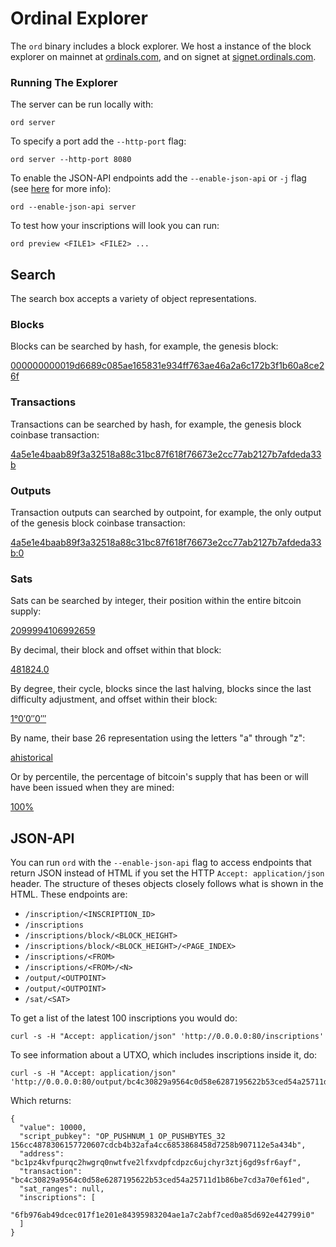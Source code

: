 Ordinal Explorer
================

The `ord` binary includes a block explorer. We host a instance of the block
explorer on mainnet at [ordinals.com](https://ordinals.com), and on signet at
[signet.ordinals.com](https://signet.ordinals.com).

### Running The Explorer
The server can be run locally with:

`ord server`

To specify a port add the `--http-port` flag:

`ord server --http-port 8080`

To enable the JSON-API endpoints add the `--enable-json-api` or `-j` flag (see
[here](#json-api) for more info):

`ord --enable-json-api server`

To test how your inscriptions will look you can run:

`ord preview <FILE1> <FILE2> ...`

Search
------

The search box accepts a variety of object representations.

### Blocks

Blocks can be searched by hash, for example, the genesis block:

[000000000019d6689c085ae165831e934ff763ae46a2a6c172b3f1b60a8ce26f](https://ordinals.com/search/000000000019d6689c085ae165831e934ff763ae46a2a6c172b3f1b60a8ce26f)

### Transactions

Transactions can be searched by hash, for example, the genesis block coinbase
transaction:

[4a5e1e4baab89f3a32518a88c31bc87f618f76673e2cc77ab2127b7afdeda33b](https://ordinals.com/search/4a5e1e4baab89f3a32518a88c31bc87f618f76673e2cc77ab2127b7afdeda33b)

### Outputs

Transaction outputs can searched by outpoint, for example, the only output of
the genesis block coinbase transaction:

[4a5e1e4baab89f3a32518a88c31bc87f618f76673e2cc77ab2127b7afdeda33b:0](https://ordinals.com/search/4a5e1e4baab89f3a32518a88c31bc87f618f76673e2cc77ab2127b7afdeda33b:0)

### Sats

Sats can be searched by integer, their position within the entire bitcoin
supply:

[2099994106992659](https://ordinals.com/search/2099994106992659)

By decimal, their block and offset within that block:

[481824.0](https://ordinals.com/search/481824.0)

By degree, their cycle, blocks since the last halving, blocks since the last
difficulty adjustment, and offset within their block:

[1°0′0″0‴](https://ordinals.com/search/1°0′0″0‴)

By name, their base 26 representation using the letters "a" through "z":

[ahistorical](https://ordinals.com/search/ahistorical)

Or by percentile, the percentage of bitcoin's supply that has been or will have
been issued when they are mined:

[100%](https://ordinals.com/search/100%)

JSON-API
--------

You can run `ord` with the `--enable-json-api` flag to access endpoints that
return JSON instead of HTML if you set the HTTP `Accept: application/json`
header. The structure of theses objects closely follows
what is shown in the HTML. These endpoints are:

- `/inscription/<INSCRIPTION_ID>`
- `/inscriptions`
- `/inscriptions/block/<BLOCK_HEIGHT>`
- `/inscriptions/block/<BLOCK_HEIGHT>/<PAGE_INDEX>`
- `/inscriptions/<FROM>`
- `/inscriptions/<FROM>/<N>`
- `/output/<OUTPOINT>`
- `/output/<OUTPOINT>`
- `/sat/<SAT>`

To get a list of the latest 100 inscriptions you would do:

```
curl -s -H "Accept: application/json" 'http://0.0.0.0:80/inscriptions'
```

To see information about a UTXO, which includes inscriptions inside it, do:

```
curl -s -H "Accept: application/json" 'http://0.0.0.0:80/output/bc4c30829a9564c0d58e6287195622b53ced54a25711d1b86be7cd3a70ef61ed:0'
```

Which returns:

```
{
  "value": 10000,
  "script_pubkey": "OP_PUSHNUM_1 OP_PUSHBYTES_32 156cc4878306157720607cdcb4b32afa4cc6853868458d7258b907112e5a434b",
  "address": "bc1pz4kvfpurqc2hwgrq0nwtfve2lfxvdpfcdpzc6ujchyr3ztj6gd9sfr6ayf",
  "transaction": "bc4c30829a9564c0d58e6287195622b53ced54a25711d1b86be7cd3a70ef61ed",
  "sat_ranges": null,
  "inscriptions": [
    "6fb976ab49dcec017f1e201e84395983204ae1a7c2abf7ced0a85d692e442799i0"
  ]
}
```
